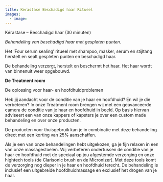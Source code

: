 ```yaml
---
title: Kerastase Beschadigd haar Ritueel
images:
  - image:
---
```


K&eacute;rastase – Beschadigd haar (30 minuten)

*Behandeling van beschadigd haar met gespleten punten*.

Het ‘Four serum sealing’ ritueel met shampoo, masker, serum en stijltang herstelt en sealt gespleten punten en beschadigd haar.

De behandeling verzorgt, herstelt en beschermt het haar. Het haar wordt van binnenuit weer opgebouwd.

**De Treatment room**

De oplossing voor haar- en hoofdhuidproblemen

Heb jij aandacht voor de conditie van je haar en hoofdhuid? En wil je die verbeteren? In onze Treatment room brengen wij met een geavanceerde camera de conditie van je haar en hoofdhuid in beeld. Op basis hiervan adviseert een van onze kappers of kapsters je over een custom made behandeling en over onze producten.

De producten voor thuisgebruik kan je in combinatie met deze behandeling direct met een korting van 25% aanschaffen.

Als je een van onze behandelingen hebt uitgekozen, ga je fijn relaxen in een van onze massagestoelen. Wij verbeteren ondertussen de conditie van je haar en hoofdhuid met de speciaal op jou afgestemde verzorging en onze hightech tools (de Clarisonic brush en de Micronizer). Met deze tools komt de verzorging nog dieper in je haar en hoofdhuid terecht. De behandeling is inclusief een uitgebreide hoofdhuidmassage en exclusief het drogen van je haar.